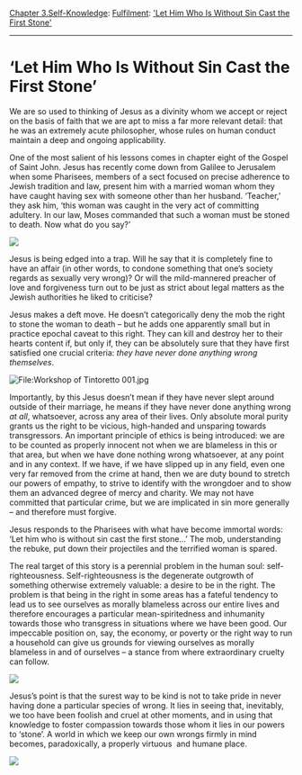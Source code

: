 [Chapter 3.Self-Knowledge](https://www.theschooloflife.com/thebookoflife/category/self-knowledge/): [Fulfilment](https://www.theschooloflife.com/thebookoflife/category/self-knowledge/fulfilment/): ['Let Him Who Is Without Sin Cast the First Stone'](https://www.theschooloflife.com/thebookoflife/let-him-who-is-without-sin-cast-the-first-stone/)

* * *

# ‘Let Him Who Is Without Sin Cast the First Stone’

We are so used to thinking of Jesus as a divinity whom we accept or reject on the basis of faith that we are apt to miss a far more relevant detail: that he was an extremely acute philosopher, whose rules on human conduct maintain a deep and ongoing applicability.

One of the most salient of his lessons comes in chapter eight of the Gospel of Saint John. Jesus has recently come down from Galilee to Jerusalem when some Pharisees, members of a sect focused on precise adherence to Jewish tradition and law, present him with a married woman whom they have caught having sex with someone other than her husband. ‘Teacher,’ they ask him, ‘this woman was caught in the very act of committing adultery. In our law, Moses commanded that such a woman must be stoned to death. Now what do you say?’

![](https://stephenmillerbooks.com/wp-content/uploads/2014/08/woman-of-adultery-with-Jesus.jpg)

Jesus is being edged into a trap. Will he say that it is completely fine to have an affair (in other words, to condone something that one’s society regards as sexually very wrong)? Or will the mild-mannered preacher of love and forgiveness turn out to be just as strict about legal matters as the Jewish authorities he liked to criticise?

Jesus makes a deft move. He doesn’t categorically deny the mob the right to stone the woman to death – but he adds one apparently small but in practice epochal caveat to this right. They can kill and destroy her to their hearts content if, but only if, they can be absolutely sure that they have first satisfied one crucial criteria: _they have never done anything wrong themselves_.

![File:Workshop of Tintoretto 001.jpg](https://upload.wikimedia.org/wikipedia/commons/thumb/9/98/Workshop_of_Tintoretto_001.jpg/800px-Workshop_of_Tintoretto_001.jpg)

Importantly, by this Jesus doesn’t mean if they have never slept around outside of their marriage, he means if they have never done anything wrong _at all_, whatsoever, across any area of their lives. Only absolute moral purity grants us the right to be vicious, high-handed and unsparing towards transgressors. An important principle of ethics is being introduced: we are to be counted as properly innocent not when we are blameless in this or that area, but when we have done nothing wrong whatsoever, at any point and in any context. If we have, if we have slipped up in any field, even one very far removed from the crime at hand, then we are duty bound to stretch our powers of empathy, to strive to identify with the wrongdoer and to show them an advanced degree of mercy and charity. We may not have committed that particular crime, but we are implicated in sin more generally – and therefore must forgive.

Jesus responds to the Pharisees with what have become immortal words: ‘Let him who is without sin cast the first stone…’ The mob, understanding the rebuke, put down their projectiles and the terrified woman is spared.

The real target of this story is a perennial problem in the human soul: self-righteousness. Self-righteousness is the degenerate outgrowth of something otherwise extremely valuable: a desire to be in the right. The problem is that being in the right in some areas has a fateful tendency to lead us to see ourselves as morally blameless across our entire lives and therefore encourages a particular mean-spiritedness and inhumanity towards those who transgress in situations where we have been good. Our impeccable position on, say, the economy, or poverty or the right way to run a household can give us grounds for viewing ourselves as morally blameless in and of ourselves – a stance from where extraordinary cruelty can follow.

![](https://www.sixteensmallstones.org/wp-content/uploads/2014/03/Dore-THE-WOMAN-TAKEN-IN-ADULTERY.jpg)

Jesus’s point is that the surest way to be kind is not to take pride in never having done a particular species of wrong. It lies in seeing that, inevitably, we too have been foolish and cruel at other moments, and in using that knowledge to foster compassion towards those whom it lies in our powers to ‘stone’. A world in which we keep our own wrongs firmly in mind becomes, paradoxically, a properly virtuous&nbsp; and humane place.

[![](https://img.youtube.com/vi/iIxUV0cEBP0/0.jpg)](https://www.youtube.com/embed/iIxUV0cEBP0 '')
